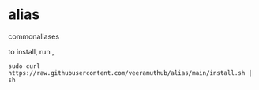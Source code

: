 # alias
commonaliases

to install, run , 

`sudo curl https://raw.githubusercontent.com/veeramuthub/alias/main/install.sh | sh`

